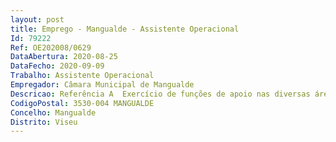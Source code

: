 ```yaml
--- 
layout: post
title: Emprego - Mangualde - Assistente Operacional
Id: 79222
Ref: OE202008/0629
DataAbertura: 2020-08-25
DataFecho: 2020-09-09
Trabalho: Assistente Operacional
Empregador: Câmara Municipal de Mangualde
Descricao: Referência A  Exercício de funções de apoio nas diversas áreas de cozinha, auxílio ao cozinheiro e execução de outras tarefas compatíveis com as exigências para o exercício da função  sem prejuízo da atribuição ao trabalhador de funções que lhe sejam afins ou funcionalmente ligadas, bem como as previstas no Regulamento de Organização dos Serviços, para as quais os trabalhador detenha a qualificação profissional adequada e que não impliquem desvalorização profissional,  (art.º 80 e art.º 81, da Lei n.º 35 2014, de 20 de junho).Referência B  Preparar, temperar e cozinhar os alimentos destinados ás refeições  elaborar ou contribuir para a confeção das ementas  receber os víveres e outros produtos necessários à sua confeção, sendo o responsável pela sua conservação  amanhar o peixe, preparar os legumes e as carnes e proceder à execução das operações culinárias, empratar, guarnecer e confecionar os doces destinados às refeições quando não haja pasteleiro  executar ou zelar pela limpeza da cozinha e dos utensílios  sem prejuízo da atribuição ao trabalhador de funções que lhe sejam afins ou funcionalmente ligadas, bem como as previstas no Regulamento de Organização dos Serviços, para as quais os trabalhador detenha a qualificação profissional adequada e que não impliquem desvalorização profissional,  (art.º 80 e art.º 81, da Lei n.º 35 2014, de 20 de junho).
CodigoPostal: 3530-004 MANGUALDE
Concelho: Mangualde
Distrito: Viseu
--- 
```

